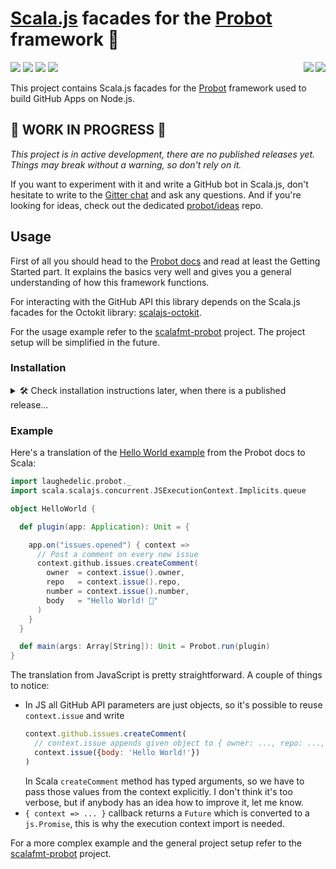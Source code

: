 # [Scala.js] facades for the [Probot] framework :robot:

[<img align="right" src="https://img.shields.io/badge/probot-7.0.0--typescript.4-blue.svg">](https://www.npmjs.com/package/probot/v/7.0.0-typescript.4)
[<img align="right" src="https://www.scala-js.org/assets/badges/scalajs-0.6.17.svg">](https://www.scala-js.org)
[![](https://travis-ci.com/laughedelic/scalajs-probot.svg?branch=master)](https://travis-ci.com/laughedelic/scalajs-probot)
[![](http://img.shields.io/github/release/laughedelic/scalajs-probot/all.svg)](https://github.com/laughedelic/scalajs-probot/releases/latest)
[![](https://img.shields.io/badge/license-MPL--2.0-blue.svg)](https://www.tldrlegal.com/l/mpl-2.0)
[![](https://img.shields.io/badge/contact-gitter_chat-dd1054.svg)](https://gitter.im/laughedelic/scalajs-probot)

This project contains Scala.js facades for the [Probot] framework used to build GitHub Apps on Node.js.

## 🚧 WORK IN PROGRESS 🚧

_This project is in active development, there are no published releases yet. Things may break without a warning, so don't rely on it._

If you want to experiment with it and write a GitHub bot in Scala.js, don't hesitate to write to the [Gitter chat](https://gitter.im/laughedelic/scalajs-probot) and ask any questions. And if you're looking for ideas, check out the dedicated [probot/ideas](https://github.com/probot/ideas) repo.

## Usage

First of all you should head to the [Probot docs](https://probot.github.io/docs/) and read at least the Getting Started part. It explains the basics very well and gives you a general understanding of how this framework functions.

For interacting with the GitHub API this library depends on the Scala.js facades for the Octokit library: [scalajs-octokit](https://github.com/laughedelic/scalajs-octokit).

For the usage example refer to the [scalafmt-probot](https://github.com/laughedelic/scalafmt-probot) project. The project setup will be simplified in the future.

### Installation

<details><summary>🛠 Check installation instructions later, when there is a published release...</summary>

1. Add Probot dependency to your project. It's important that the version of the underlying JS library matches the one this facade is built for.

    * If it's a Node.js project where you manage dependencies with npm, run
        ```shell
        npm install probot@next --save
        ```

    * If it's a Scala.js project use [scalajs-bundler] and add to your `build.sbt`:
        ```scala
        Compile/npmDependencies += "probot" -> "next"
        ```

    These facades are based on the [TypeScript version of Probot](https://github.com/probot/probot/pull/372) which is not released yet, but is available under the `next` version tag.

2. Add facades dependency to your `build.sbt`:
    ```scala
    resolvers += Resolver.jcenterRepo
    libraryDependencies += "laughedelic" %%% "scalajs-probot" % "<version>"
    ```
    (see the latest release version on the badge above)

3. To turn the project into a runnable application add to your `build.sbt`:
    ```scala
    scalaJSUseMainModuleInitializer := true
    ```

    Then in the code implement a `Probot.Plugin` (which is a function `Application => Unit`) and define a `main` method:
    ```scala
    import laughedelic.probot._

    object ProbotApp {

      def plugin(app: Application): Unit = ???

      def main(args: Array[String]): Unit = ProbotApp.run(plugin)
    }
    ```
    See the [example](#example) below.

4. (Optionally) for local testing you may want to add a dependency on the smee-client
    ```scala
    Compile/npmDependencies += "smee-client" -> "1.0.1"
    ```

    Then you can run the application with `sbt run` it should work the same as the `npm start` (=`probot run ./lib/index.js`) from the [Probot docs](https://probot.github.io/docs/development/#running-the-app-locally). The only difference is that it ignores any command line args, so I have to set environment variables. You can set them in the `.env` file.

</details>

### Example

Here's a translation of the [Hello World example](https://probot.github.io/docs/hello-world/) from the Probot docs to Scala:

```scala
import laughedelic.probot._
import scala.scalajs.concurrent.JSExecutionContext.Implicits.queue

object HelloWorld {

  def plugin(app: Application): Unit = {

    app.on("issues.opened") { context =>
      // Post a comment on every new issue
      context.github.issues.createComment(
        owner  = context.issue().owner,
        repo   = context.issue().repo,
        number = context.issue().number,
        body   = "Hello World! 👋"
      )
    }
  }

  def main(args: Array[String]): Unit = Probot.run(plugin)
}
```

The translation from JavaScript is pretty straightforward. A couple of things to notice:

* In JS all GitHub API parameters are just objects, so it's possible to reuse `context.issue` and write
    ```javascript
    context.github.issues.createComment(
      // context.issue appends given object to { owner: ..., repo: ..., number: ... }
      context.issue({body: 'Hello World!'})
    )
    ```
    In Scala `createComment` method has typed arguments, so we have to pass those values from the context explicitly. I don't think it's too verbose, but if anybody has an idea how to improve it, let me know.
* `{ context => ... }` callback returns a `Future` which is converted to a `js.Promise`, this is why the execution context import is needed.

For a more complex example and the general project setup refer to the [scalafmt-probot](https://github.com/laughedelic/scalafmt-probot) project.


[Scala.js]: https://www.scala-js.org
[Probot]: https://probot.github.io
